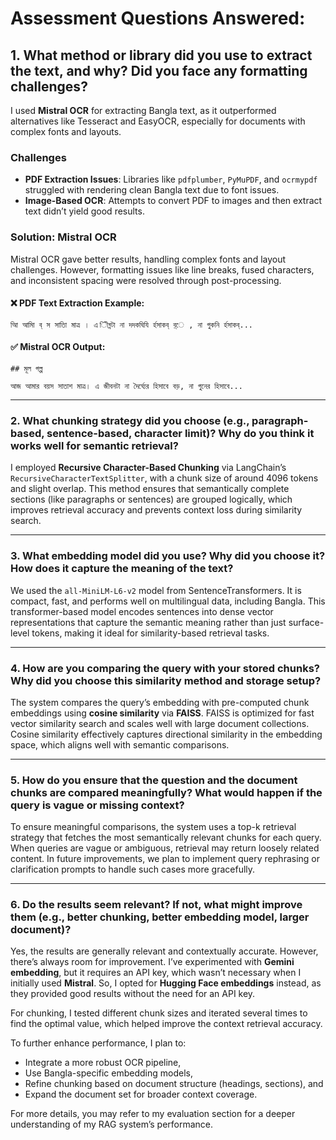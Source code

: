 # Assessment Questions Answered:

## 1. What method or library did you use to extract the text, and why? Did you face any formatting challenges?

I used **Mistral OCR** for extracting Bangla text, as it outperformed alternatives like Tesseract and EasyOCR, especially for documents with complex fonts and layouts.

### Challenges

* **PDF Extraction Issues**: Libraries like `pdfplumber`, `PyMuPDF`, and `ocrmypdf` struggled with rendering clean Bangla text due to font issues.
* **Image-Based OCR**: Attempts to convert PDF to images and then extract text didn’t yield good results.

### Solution: Mistral OCR

Mistral OCR gave better results, handling complex fonts and layout challenges. However, formatting issues like line breaks, fused characters, and inconsistent spacing were resolved through post-processing.

#### ❌ PDF Text Extraction Example:

```text
আি আমাি ব্ স সাতাি মাত্র । এ িীব্নটা না দদকঘিযি র্হসাকব্ ব়্ে , না গুকনি র্হসাকব্...
```

#### ✅ Mistral OCR Output:

```text
## মূল গল্প

আজ আমার বয়স সাতাশ মাত্র। এ জীবনটা না দৈর্ঘ্যের হিসাবে বড়, না গুনের হিসাবে...
```

---

### 2. What chunking strategy did you choose (e.g., paragraph-based, sentence-based, character limit)? Why do you think it works well for semantic retrieval?

I employed **Recursive Character-Based Chunking** via LangChain’s `RecursiveCharacterTextSplitter`, with a chunk size of around 4096 tokens and slight overlap. This method ensures that semantically complete sections (like paragraphs or sentences) are grouped logically, which improves retrieval accuracy and prevents context loss during similarity search.

---

### 3. What embedding model did you use? Why did you choose it? How does it capture the meaning of the text?

We used the `all-MiniLM-L6-v2` model from SentenceTransformers. It is compact, fast, and performs well on multilingual data, including Bangla. This transformer-based model encodes sentences into dense vector representations that capture the semantic meaning rather than just surface-level tokens, making it ideal for similarity-based retrieval tasks.

---

### 4. How are you comparing the query with your stored chunks? Why did you choose this similarity method and storage setup?

The system compares the query’s embedding with pre-computed chunk embeddings using **cosine similarity** via **FAISS**. FAISS is optimized for fast vector similarity search and scales well with large document collections. Cosine similarity effectively captures directional similarity in the embedding space, which aligns well with semantic comparisons.

---

### 5. How do you ensure that the question and the document chunks are compared meaningfully? What would happen if the query is vague or missing context?

To ensure meaningful comparisons, the system uses a top-k retrieval strategy that fetches the most semantically relevant chunks for each query. When queries are vague or ambiguous, retrieval may return loosely related content. In future improvements, we plan to implement query rephrasing or clarification prompts to handle such cases more gracefully.

---

### 6. Do the results seem relevant? If not, what might improve them (e.g., better chunking, better embedding model, larger document)?


Yes, the results are generally relevant and contextually accurate. However, there’s always room for improvement. I’ve experimented with **Gemini embedding**, but it requires an API key, which wasn’t necessary when I initially used **Mistral**. So, I opted for **Hugging Face embeddings** instead, as they provided good results without the need for an API key.

For chunking, I tested different chunk sizes and iterated several times to find the optimal value, which helped improve the context retrieval accuracy.

To further enhance performance, I plan to:

* Integrate a more robust OCR pipeline,
* Use Bangla-specific embedding models,
* Refine chunking based on document structure (headings, sections), and
* Expand the document set for broader context coverage.

For more details, you may refer to my evaluation section for a deeper understanding of my RAG system’s performance.

